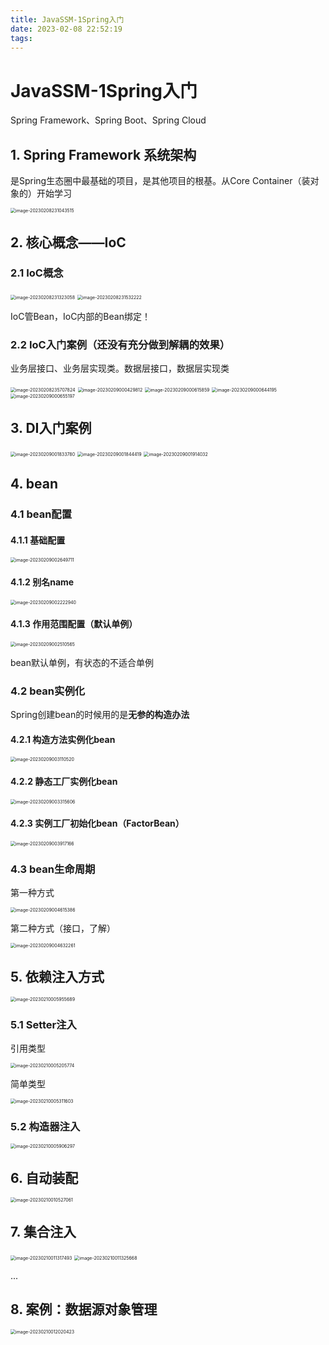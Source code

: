 ```yaml
---
title: JavaSSM-1Spring入门
date: 2023-02-08 22:52:19
tags:
---
```


# JavaSSM-1Spring入门

Spring Framework、Spring Boot、Spring Cloud

## 1. Spring Framework 系统架构

是Spring生态圈中最基础的项目，是其他项目的根基。从Core Container（装对象的）开始学习

<img src="http://yixuan004.oss-cn-hangzhou.aliyuncs.com/img/image-20230208231043515.png" alt="image-20230208231043515" style="zoom:50%;" />

## 2. 核心概念——IoC

### 2.1 IoC概念

<img src="http://yixuan004.oss-cn-hangzhou.aliyuncs.com/img/image-20230208231323058.png" alt="image-20230208231323058" style="zoom:50%;" />



<img src="http://yixuan004.oss-cn-hangzhou.aliyuncs.com/img/image-20230208231532222.png" alt="image-20230208231532222" style="zoom:50%;" />

IoC管Bean，IoC内部的Bean绑定！

### 2.2 IoC入门案例（还没有充分做到解耦的效果）

业务层接口、业务层实现类。数据层接口，数据层实现类

<img src="http://yixuan004.oss-cn-hangzhou.aliyuncs.com/img/image-20230208235707824.png" alt="image-20230208235707824" style="zoom:50%;" />

<img src="http://yixuan004.oss-cn-hangzhou.aliyuncs.com/img/image-20230209000429812.png" alt="image-20230209000429812" style="zoom:50%;" />

<img src="http://yixuan004.oss-cn-hangzhou.aliyuncs.com/img/image-20230209000615859.png" alt="image-20230209000615859" style="zoom:50%;" />

<img src="http://yixuan004.oss-cn-hangzhou.aliyuncs.com/img/image-20230209000644195.png" alt="image-20230209000644195" style="zoom:50%;" />

<img src="http://yixuan004.oss-cn-hangzhou.aliyuncs.com/img/image-20230209000655197.png" alt="image-20230209000655197" style="zoom:50%;" />

## 3. DI入门案例

<img src="http://yixuan004.oss-cn-hangzhou.aliyuncs.com/img/image-20230209001833780.png" alt="image-20230209001833780" style="zoom:50%;" />

<img src="http://yixuan004.oss-cn-hangzhou.aliyuncs.com/img/image-20230209001844419.png" alt="image-20230209001844419" style="zoom:50%;" />

<img src="http://yixuan004.oss-cn-hangzhou.aliyuncs.com/img/image-20230209001914032.png" alt="image-20230209001914032" style="zoom:50%;" />

## 4. bean

### 4.1 bean配置

#### 4.1.1 基础配置

<img src="http://yixuan004.oss-cn-hangzhou.aliyuncs.com/img/image-20230209002649711.png" alt="image-20230209002649711" style="zoom:50%;" />

#### 4.1.2 别名name

<img src="http://yixuan004.oss-cn-hangzhou.aliyuncs.com/img/image-20230209002222940.png" alt="image-20230209002222940" style="zoom:50%;" />



#### 4.1.3 作用范围配置（默认单例）

<img src="http://yixuan004.oss-cn-hangzhou.aliyuncs.com/img/image-20230209002510565.png" alt="image-20230209002510565" style="zoom:50%;" />

bean默认单例，有状态的不适合单例

### 4.2 bean实例化

Spring创建bean的时候用的是**无参的构造办法**

#### 4.2.1 构造方法实例化bean

<img src="http://yixuan004.oss-cn-hangzhou.aliyuncs.com/img/image-20230209003110520.png" alt="image-20230209003110520" style="zoom:50%;" />

#### 4.2.2 静态工厂实例化bean

<img src="http://yixuan004.oss-cn-hangzhou.aliyuncs.com/img/image-20230209003315606.png" alt="image-20230209003315606" style="zoom:50%;" />

#### 4.2.3 实例工厂初始化bean（FactorBean）

<img src="http://yixuan004.oss-cn-hangzhou.aliyuncs.com/img/image-20230209003917166.png" alt="image-20230209003917166" style="zoom:50%;" />

### 4.3 bean生命周期

第一种方式

<img src="http://yixuan004.oss-cn-hangzhou.aliyuncs.com/img/image-20230209004615386.png" alt="image-20230209004615386" style="zoom:50%;" />

第二种方式（接口，了解）

<img src="http://yixuan004.oss-cn-hangzhou.aliyuncs.com/img/image-20230209004632261.png" alt="image-20230209004632261" style="zoom:50%;" />

## 5. 依赖注入方式

<img src="http://yixuan004.oss-cn-hangzhou.aliyuncs.com/img/image-20230210005955689.png" alt="image-20230210005955689" style="zoom:50%;" />

### 5.1 Setter注入

引用类型

<img src="http://yixuan004.oss-cn-hangzhou.aliyuncs.com/img/image-20230210005205774.png" alt="image-20230210005205774" style="zoom:50%;" />

简单类型

<img src="http://yixuan004.oss-cn-hangzhou.aliyuncs.com/img/image-20230210005311603.png" alt="image-20230210005311603" style="zoom:50%;" />

### 5.2 构造器注入

<img src="http://yixuan004.oss-cn-hangzhou.aliyuncs.com/img/image-20230210005906297.png" alt="image-20230210005906297" style="zoom:50%;" />

## 6. 自动装配

<img src="http://yixuan004.oss-cn-hangzhou.aliyuncs.com/img/image-20230210010527061.png" alt="image-20230210010527061" style="zoom:50%;" />

## 7. 集合注入

<img src="http://yixuan004.oss-cn-hangzhou.aliyuncs.com/img/image-20230210011317493.png" alt="image-20230210011317493" style="zoom:50%;" />

<img src="http://yixuan004.oss-cn-hangzhou.aliyuncs.com/img/image-20230210011325668.png" alt="image-20230210011325668" style="zoom:50%;" />

...

## 8. 案例：数据源对象管理

<img src="http://yixuan004.oss-cn-hangzhou.aliyuncs.com/img/image-20230210012020423.png" alt="image-20230210012020423" style="zoom:50%;" />